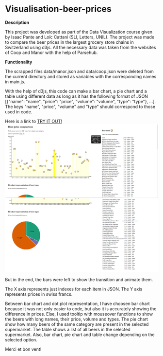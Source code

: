# Visualisation-beer-prices

**Description**

This project was developed as part of the Data Visualization course given by Isaac Pante and Loïc Cattani (SLI, Letters, UNIL). The project was made to compare the beer prices in the largest grocery store chains in Switzerland using d3js. All the necessary data was taken from the websites of Coop and Manor with the help of Parsehub.

**Functionality**

The scrapped files data/manor.json and data/coop.json were deleted from the current directory and stored as variables with the corresponding names in main.js. 


With the help of d3js, this code can make a bar chart, a pie chart and a table using different data as long as it has the following format of JSON [{"name": "name", "price": "price", "volume": "volume", "type": "type"}, ...]. The keys "name", "price", "volume" and "type" should correspond to those used in code. 


Here is a link to [TRY IT OUT!](https://andrei-ctrl.github.io/Visualisation-beer-prices/)
![DVS.PNG](DVS.PNG)
![DVS2.PNG](DVS2.PNG)


But in the end, the bars were left to show the transition and animate them.

The X axis represents just indexes for each item in JSON. The Y axis represents prices in swiss francs. 

Between bar chart and dot plot representation, I have choosen bar chart because it was not only easier to code, but also it is accurately showing the difference in prices. Else, I used tooltip with mouseover functions to show the beers with long names, their price, volume and types. The pie chart show how many beers of the same category are present in the selected supermarket. The table shows a list of all beers in the selected supermarket. Also, bar chart, pie chart and table change depending on the selected option. 

Merci et bon vent!





